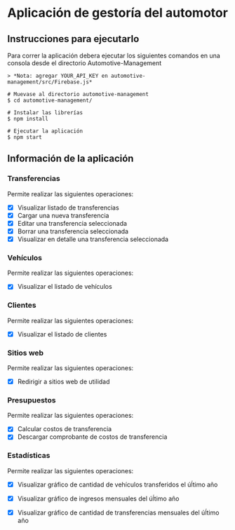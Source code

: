 # Aplicación de gestoría del automotor

## Instrucciones para ejecutarlo

Para correr la aplicación debera ejecutar los siguientes comandos en una consola desde el directorio Automotive-Management

    > *Nota: agregar YOUR_API_KEY en automotive-management/src/Firebase.js* 
    
    # Muevase al directorio automotive-management
    $ cd automotive-management/

    # Instalar las librerías
    $ npm install

    # Ejecutar la aplicación
    $ npm start

## Información de la aplicación

### Transferencias

Permite realizar las siguientes operaciones:
- [x] Visualizar listado de transferencias
- [x] Cargar una nueva transferencia
- [x] Editar una transferencia seleccionada
- [x] Borrar una transferencia seleccionada
- [x] Visualizar en detalle una transferencia seleccionada

### Vehículos

Permite realizar las siguientes operaciones:
- [x] Visualizar el listado de vehículos

### Clientes

Permite realizar las siguientes operaciones:
- [x] Visualizar el listado de clientes

### Sitios web

Permite realizar las siguientes operaciones:
- [x] Redirigir a sitios web de utilidad

### Presupuestos

Permite realizar las siguientes operaciones:
- [x] Calcular costos de transferencia
- [x] Descargar comprobante de costos de transferencia

### Estadísticas

Permite realizar las siguientes operaciones:
- [x] Visualizar gráfico de cantidad de vehículos transferidos el úĺtimo año
- [x] Visualizar gráfico de ingresos mensuales del úĺtimo año
- [x] Visualizar gráfico de cantidad de transferencias mensuales del úĺtimo año

